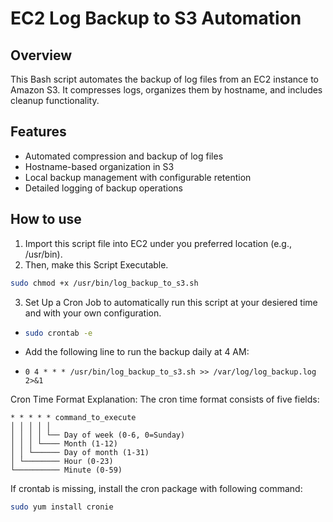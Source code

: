 # EC2 Log Backup to S3 Automation
## Overview
This Bash script automates the backup of log files from an EC2 instance to Amazon S3. It compresses logs, organizes them by hostname, and includes cleanup functionality.

## Features
- Automated compression and backup of log files
- Hostname-based organization in S3
- Local backup management with configurable retention
- Detailed logging of backup operations

## How to use
1. Import this script file into EC2 under you preferred location (e.g., /usr/bin).
2. Then, make this Script Executable.
```bash
sudo chmod +x /usr/bin/log_backup_to_s3.sh
```
3. Set Up a Cron Job to automatically run this script at your desiered time and with your own configuration.
  - ```bash
    sudo crontab -e
    ```
  - Add the following line to run the backup daily at 4 AM:
  - ```text
    0 4 * * * /usr/bin/log_backup_to_s3.sh >> /var/log/log_backup.log 2>&1
    ```
Cron Time Format Explanation:
The cron time format consists of five fields:
```text
* * * * * command_to_execute
│ │ │ │ │
│ │ │ │ └── Day of week (0-6, 0=Sunday)
│ │ │ └──── Month (1-12)
│ │ └────── Day of month (1-31)
│ └──────── Hour (0-23)
└────────── Minute (0-59)
```

If crontab is missing, install the cron package with following command:
```bash
sudo yum install cronie
```
